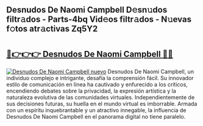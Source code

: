 ## Desnudos De Naomi Campbell D𝚎sn𝚞dos filtr𝚊dos - Parts-4bq Vid𝚎os filtr𝚊dos - N𝚞evas f𝚘tos atr𝚊ctivas Zq5Y2

# <h2><a href="http://mb7v7rn.tromn.icu/?c=Desnudos+De+Naomi+Campbell">🔗👉👉👉 Desnudos De Naomi Campbell 🔗🔗</a></h2>

[![Desnudos De Naomi Campbell nuevo](https://i.imgur.com/pEAQMta.gif)](http://mb7v7rn.tromn.icu/?c=Desnudos+De+Naomi+Campbell)
Desnudos De Naomi Campbell, un individuo complejo e intrigante, desafía la comprensión fácil. Su innovador estilo de comunicación en línea ha cautivado y enfurecido a los críticos, encendiendo debates sobre la privacidad, la expresión artística y la naturaleza evolutiva de las comunidades virtuales. Independientemente de sus decisiones futuras, su huella en el mundo virtual es imborrable. Armada con un espíritu inquebrantable y un atractivo innegable, la influencia de Desnudos De Naomi Campbell en el panorama digital no tiene paralelo.
